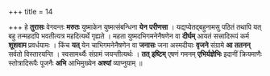 +++
title = 14

+++
हे **तुरासः** वेगवन्तः **मरुतः** युष्माकेन युष्मत्संबन्धिना **येन** **परीणसा** । यद्यप्येतद्बहुनामसु पठितं तथापि यत् बहु तन्महदपि भवतीत्यत्र महदित्यर्थे गृह्यते । महता युष्मदभिगमनेनैषणेन वा **दीर्घम्** आयतं सत्त्रादिरूपं कर्म **शूशवाम** प्रवर्धयामः । किंच **यत्** येन चाभिगमनेनैषणेन वा **जनासः** जना अस्मदीयाः **वृजने** संग्रामे **आ** **ततनन्** सर्वतो विस्तारयन्ति । स्वसामर्थ्यैः संग्रामं जयन्तीत्यर्थः । **तत्** **इष्टिम्** एषणं गमनम् **एभिर्यज्ञेभिः** इदानीं क्रियमाणैः स्तोत्रादिरूपैः पूजनैः **अभि** आभिमुख्येन **अश्यां** व्याप्नुयाम् ॥